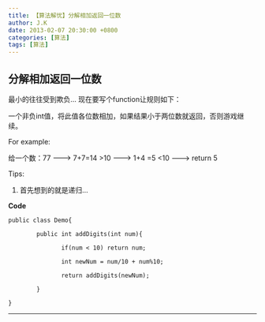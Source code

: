 ```yaml
---
title: 【算法解忧】分解相加返回一位数
author: J.K
date: 2013-02-07 20:30:00 +0800
categories: [算法]
tags: [算法]
---
```


## 分解相加返回一位数

最小的往往受到欺负...  现在要写个function让规则如下：

一个非负int值，将此值各位数相加，如果结果小于两位数就返回，否则游戏继续。

For example:

给一个数：77  --->  7+7=14 >10   ---> 1+4 =5 <10   ---> return 5

Tips:
1. 首先想到的就是递归...


**Code**

    public class Demo{

            public int addDigits(int num){

                   if(num < 10) return num;

                   int newNum = num/10 + num%10;

                   return addDigits(newNum);

            }

    }



***


